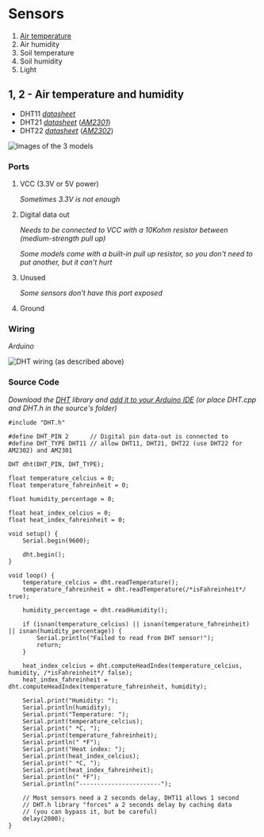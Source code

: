 # Sensors

1. [Air temperature](https://github.com/internet-of-plants/internet_of_plants/blob/master/doc/SENSORS.md#1-2---air-temperature-and-humidity)
2. Air humidity
3. Soil temperature
4. Soil humidity
5. Light

## 1, 2 - Air temperature and humidity

- DHT11 [*datasheet*](https://github.com/internet-of-plants/internet_of_plants/raw/master/doc/datasheets/DHT11.pdf)
- DHT21 [*datasheet*](https://github.com/internet-of-plants/internet_of_plants/blob/master/doc/datasheets/DHT21%20(HM2301).pdf) ([*AM2301*](https://github.com/internet-of-plants/internet_of_plants/blob/master/doc/datasheets/AM2301.pdf))
- DHT22 [*datasheet*](https://github.com/internet-of-plants/internet_of_plants/blob/master/doc/datasheets/DHT22%20(AM2303).pdf) ([*AM2302*](https://github.com/internet-of-plants/internet_of_plants/blob/master/doc/datasheets/AM2302.pdf))

![Images of the 3 models](https://raw.githubusercontent.com/internet-of-plants/internet_of_plants/master/doc/sensors/DHT11_DHT21_DHT22.png)

### Ports

1. VCC (3.3V or 5V power)

    *Sometimes 3.3V is not enough*

2. Digital data out

    *Needs to be connected to VCC with a 10Kohm resistor between (medium-strength pull up)*

    *Some models come with a built-in pull up resistor, so you don't need to put another, but it can't hurt*

3. Unused

    *Some sensors don't have this port exposed*

4. Ground

### Wiring

*Arduino*

![DHT wiring (as described above)](https://raw.githubusercontent.com/internet-of-plants/internet_of_plants/master/doc/wiring/DHT%20wiring.png)

### Source Code

   *Download the [DHT](https://github.com/adafruit/DHT-sensor-library) library and [add it to your Arduino IDE](https://www.arduino.cc/en/Hacking/Libraries) (or place DHT.cpp and DHT.h in the source's folder)*

    #include "DHT.h"

    #define DHT_PIN 2      // Digital pin data-out is connected to
    #define DHT_TYPE DHT11 // allow DHT11, DHT21, DHT22 (use DHT22 for AM2302) and AM2301

    DHT dht(DHT_PIN, DHT_TYPE);

    float temperature_celcius = 0;
    float temperature_fahreinheit = 0;

    float humidity_percentage = 0;

    float heat_index_celcius = 0;
    float heat_index_fahreinheit = 0;

    void setup() {
        Serial.begin(9600);

        dht.begin();
    }

    void loop() {
        temperature_celcius = dht.readTemperature();
        temperature_fahreinheit = dht.readTemperature(/*isFahreinheit*/ true);

        humidity_percentage = dht.readHumidity();

        if (isnan(temperature_celcius) || isnan(temperature_fahreinheit) || isnan(humidity_percentage)) {
            Serial.println("Failed to read from DHT sensor!");
            return;
        }

        heat_index_celcius = dht.computeHeadIndex(temperature_celcius, humidity, /*isFahreinheit*/ false);
        heat_index_fahreinheit = dht.computeHeadIndex(temperature_fahreinheit, humidity);

        Serial.print("Humidity: ");
        Serial.println(humidity);
        Serial.print("Temperature: ");
        Serial.print(temperature_celcius);
        Serial.print(" *C, ");
        Serial.print(temperature_fahreinheit);
        Serial.println(" *F");
        Serial.print("Heat index: ");
        Serial.print(heat_index_celcius);
        Serial.print(" *C, ");
        Serial.print(heat_index_fahreinheit);
        Serial.println(" *F");
        Serial.println("-----------------------");

        // Most sensors need a 2 seconds delay, DHT11 allows 1 second
        // DHT.h library "forces" a 2 seconds delay by caching data
        // (you can bypass it, but be careful)
        delay(2000);
    }
